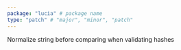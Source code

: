 ```yaml
---
package: "lucia" # package name
type: "patch" # "major", "minor", "patch"
---
```


Normalize string before comparing when validating hashes